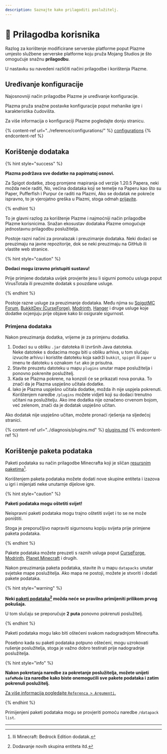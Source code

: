 ```yaml
---
description: Saznajte kako prilagoditi poslužitelj.
---
```


# 🎨 Prilagodba korisnika

Razlog za korištenje modificirane serverske platforme poput Plazme umjesto službene serverske platforme koju pruža Mojang Studios je što omogućuje snažnu **prilagodbu**.

U nastavku su navedeni različiti načini prilagodbe i korištenja Plazme.

## Uređivanje konfiguracije <a href="#id-1" id="id-1"></a>

Najosnovniji način prilagodbe Plazme je uređivanje konfiguracije.

Plazma pruža snažne postavke konfiguracije poput mehanike igre i karakteristika čudovišta.

Za više informacija o konfiguraciji Plazme pogledajte donju stranicu.

{% content-ref url="../reference/configurations/" %}
[configurations](../reference/configurations/)
{% endcontent-ref %}

## Korištenje dodataka <a href="#id-2" id="id-2"></a>

{% hint style="success" %}

**Plazma podržava sve dodatke na papirnatoj osnovi.**

Za Spigot dodatke, zbog promjene mapiranja od verzije 1.20.5 Papera, neki možda neće raditi,
No, većina dodataka koji se temelje na Paperu kao što su Paper, Pufferfish i Purpur će raditi na Plazmi,
Ako se dodatak ne pokreće ispravno, to je vjerojatno greška u Plazmi, stoga odmah [prijavite](../diagnosis/plugins.md).

{% endhint %}

To je glavni razlog za korištenje Plazme i najmoćniji način prilagodbe Plazme korisnicima.
Snažan ekosustav dodataka Plazme omogućuje jednostavnu prilagodbu poslužitelja.

Postoje razni načini za pronalazak i preuzimanje dodataka. Neki dodaci se
preuzimaju na javne repozitorije, dok se neki preuzimaju na GitHub ili vlastite
web stranice.

{% hint style="caution" %}

**Dodaci mogu izravno pristupiti sustavu!**

Prije primjene dodataka uvijek provjerite jesu li sigurni pomoću usluga poput VirusTotala ili
preuzmite dodatak s pouzdane usluge.

{% endhint %}

Postoje razne usluge za preuzimanje dodataka. Među njima su [SpigotMC Forum](https://www.spigotmc.org/resources/), [BukkitDev (CurseForge)](https://dev.bukkit.org/bukkit-plugins), [Modrinth](https://modrinth.com/plugins), [Hanger](https://hangar.papermc.io/) i druge usluge koje dodatke ocjenjuju prije objave kako bi osigurale sigurnost.

### Primjena dodataka <a href="#id-2.1" id="id-2.1"></a>

Nakon preuzimanja dodatka, vrijeme je za primjenu dodatka.

1. Dodaci su u obliku `.jar` datoteka ili izvršnih Java datoteka.\
   Neke datoteke s dodacima mogu biti u obliku arhiva, u tom slučaju
   izvucite arhivu i koristite datoteku koja sadrži `bukkit`, `spigot` ili `paper` u imenu te
   datoteku s oznakom `fat` ako je prisutna.
2. Stavite preuzetu datoteku u mapu `plugins` unutar mape poslužitelja i ponovno pokrenite poslužitelj.
3. Kada se Plazma pokrene, na konzoli će se prikazati nova poruka.
   To znači da je Plazma uspješno učitala dodatke.
4. Iako je Plazma uspješno učitala dodatke, možda ih nije uspjela pokrenuti.
   Korištenjem naredbe `/plugins` možete vidjeti koji su dodaci trenutno učitani na poslužitelju.
   Ako ime dodatka nije označeno crvenom
   bojom, već
   zelenom, znači da je dodatak uspješno učitan.

Ako dodatak nije uspješno učitan, možete pronaći rješenja na sljedećoj stranici.

{% content-ref url="../diagnosis/plugins.md" %}
[plugins.md](../diagnosis/plugins.md)
{% endcontent-ref %}

## Korištenje paketa podataka <a href="#id-3" id="id-3"></a>

Paketi podataka su način prilagodbe Minecrafta koji je sličan
[resursnim paketima](#user-content-fn-1)[^1].

Korištenjem paketa podataka možete dodati nove skupine entiteta i izazova u igri i mijenjati neke unutarnje dijelove igre.

{% hint style="caution" %}

**Paketi podataka mogu oštetiti svijet!**

Neispravni paketi podataka mogu trajno oštetiti svijet i to se ne može poništiti.

Stoga je preporučljivo napraviti sigurnosnu kopiju svijeta prije primjene paketa podataka.

{% endhint %}

Pakete podataka možete preuzeti s raznih usluga poput [CurseForge](https://www.curseforge.com/minecraft/search?page=1\&pageSize=50\&sortBy=relevancy\&class=data-packs), [Modrinth](https://modrinth.com/datapacks), [Planet Minecraft](https://www.planetminecraft.com/data-packs/) i drugih.

Nakon preuzimanja paketa podataka, stavite ih u mapu `datapacks` unutar svjetske mape poslužitelja.
Ako mapa ne postoji, možete je stvoriti i dodati pakete podataka.

{% hint style="warning" %}

**Neki [paketi podataka](#user-content-fn-2)[^2] možda neće se pravilno primijeniti prilikom prvog pokušaja.**

U tom slučaju se preporučuje **2 puta** ponovno pokrenuti poslužitelj.

{% endhint %}

Paketi podataka mogu lako biti oštećeni svakom nadogradnjom Minecrafta.

Posebno kada su paketi podataka potpuno oštećeni, mogu uzrokovati rušenje poslužitelja,
stoga je važno dobro testirati prije nadogradnje poslužitelja.

{% hint style="info" %}

**Nakon pokretanja naredbe za pokretanje poslužitelja, možete unijeti `safeMode` iza naredbe kako biste onemogućili sve pakete podataka i zatim pokrenuli poslužitelj.**

[Za više informacija pogledajte `Referenca > Argumenti`.](../reference/arguments.md)

{% endhint %}

Primijenjeni paketi podataka mogu se provjeriti pomoću naredbe `/datapack list`.

***

[^1]: Ili Minecraft: Bedrock Edition dodatak.

[^2]: Dodavanje novih skupina entiteta itd.
